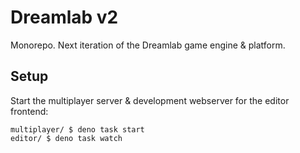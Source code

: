 # Dreamlab v2

Monorepo. Next iteration of the Dreamlab game engine & platform.

## Setup

Start the multiplayer server & development webserver for the editor frontend:

```shell
multiplayer/ $ deno task start
editor/ $ deno task watch
```
